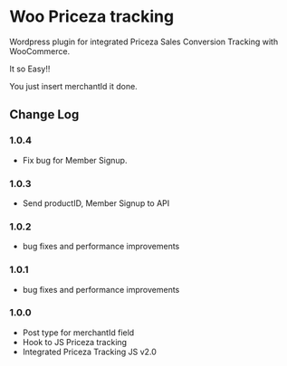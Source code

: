 # Woo Priceza tracking
Wordpress plugin for integrated Priceza Sales Conversion Tracking with WooCommerce.

It so Easy!!

You just insert merchantId it done.

## Change Log

### 1.0.4
* Fix bug for Member Signup.

### 1.0.3
* Send productID, Member Signup to API

### 1.0.2
* bug fixes and performance improvements

### 1.0.1
* bug fixes and performance improvements

### 1.0.0
* Post type for merchantId field
* Hook to JS Priceza tracking
* Integrated Priceza Tracking JS v2.0
